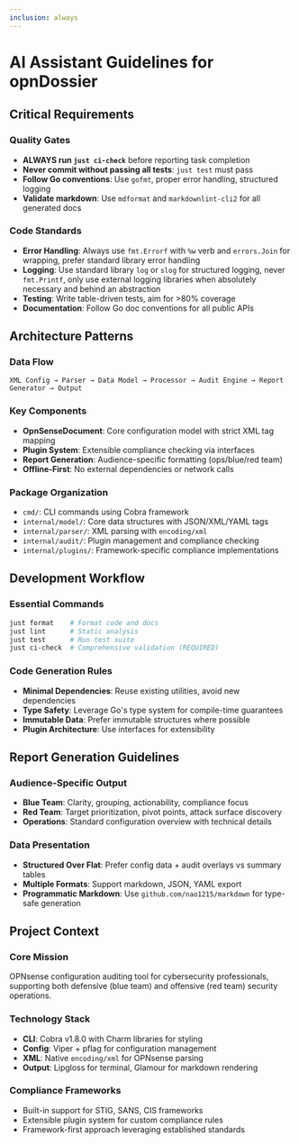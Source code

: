 ```yaml
---
inclusion: always
---
```


# AI Assistant Guidelines for opnDossier

## Critical Requirements

### Quality Gates

- **ALWAYS run `just ci-check`** before reporting task completion
- **Never commit without passing all tests**: `just test` must pass
- **Follow Go conventions**: Use `gofmt`, proper error handling, structured logging
- **Validate markdown**: Use `mdformat` and `markdownlint-cli2` for all generated docs

### Code Standards

- **Error Handling**: Always use `fmt.Errorf` with `%w` verb and `errors.Join` for wrapping, prefer standard library error handling
- **Logging**: Use standard library `log` or `slog` for structured logging, never `fmt.Printf`, only use external logging libraries when absolutely necessary and behind an abstraction
- **Testing**: Write table-driven tests, aim for >80% coverage
- **Documentation**: Follow Go doc conventions for all public APIs

## Architecture Patterns

### Data Flow

```text
XML Config → Parser → Data Model → Processor → Audit Engine → Report Generator → Output
```

### Key Components

- **OpnSenseDocument**: Core configuration model with strict XML tag mapping
- **Plugin System**: Extensible compliance checking via interfaces
- **Report Generation**: Audience-specific formatting (ops/blue/red team)
- **Offline-First**: No external dependencies or network calls

### Package Organization

- `cmd/`: CLI commands using Cobra framework
- `internal/model/`: Core data structures with JSON/XML/YAML tags
- `internal/parser/`: XML parsing with `encoding/xml`
- `internal/audit/`: Plugin management and compliance checking
- `internal/plugins/`: Framework-specific compliance implementations

## Development Workflow

### Essential Commands

```bash
just format    # Format code and docs
just lint      # Static analysis
just test      # Run test suite
just ci-check  # Comprehensive validation (REQUIRED)
```

### Code Generation Rules

- **Minimal Dependencies**: Reuse existing utilities, avoid new dependencies
- **Type Safety**: Leverage Go's type system for compile-time guarantees
- **Immutable Data**: Prefer immutable structures where possible
- **Plugin Architecture**: Use interfaces for extensibility

## Report Generation Guidelines

### Audience-Specific Output

- **Blue Team**: Clarity, grouping, actionability, compliance focus
- **Red Team**: Target prioritization, pivot points, attack surface discovery
- **Operations**: Standard configuration overview with technical details

### Data Presentation

- **Structured Over Flat**: Prefer config data + audit overlays vs summary tables
- **Multiple Formats**: Support markdown, JSON, YAML export
- **Programmatic Markdown**: Use `github.com/nao1215/markdown` for type-safe generation

## Project Context

### Core Mission

OPNsense configuration auditing tool for cybersecurity professionals, supporting both defensive (blue team) and offensive (red team) security operations.

### Technology Stack

- **CLI**: Cobra v1.8.0 with Charm libraries for styling
- **Config**: Viper + pflag for configuration management
- **XML**: Native `encoding/xml` for OPNsense parsing
- **Output**: Lipgloss for terminal, Glamour for markdown rendering

### Compliance Frameworks

- Built-in support for STIG, SANS, CIS frameworks
- Extensible plugin system for custom compliance rules
- Framework-first approach leveraging established standards
